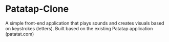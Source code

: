 # Patatap-Clone
A simple front-end application that plays sounds and creates visuals based on keystrokes (letters). Built based on the existing Patatap application (patatat.com)
